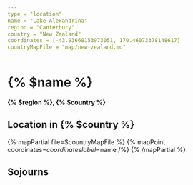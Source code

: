 ```yaml
---
type = "location"
name = "Lake Alexandrina"
region = "Canterbury"
country = "New Zealand"
coordinates = [-43.93668153973051, 170.46073378148617]
countryMapFile = "map/new-zealand.md"
---
```


# {% $name %}

**{% $region %}, {% $country %}**

## Location in {% $country %}

{% mapPartial file=$countryMapFile %}
  {% mapPoint coordinates=$coordinates label=$name /%}
{% /mapPartial %}

## Sojourns
